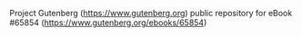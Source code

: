 Project Gutenberg (https://www.gutenberg.org) public repository for
eBook #65854 (https://www.gutenberg.org/ebooks/65854)
